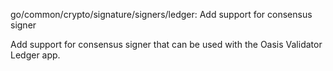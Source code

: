 go/common/crypto/signature/signers/ledger: Add support for consensus signer

Add support for consensus signer that can be used with the Oasis Validator
Ledger app.
